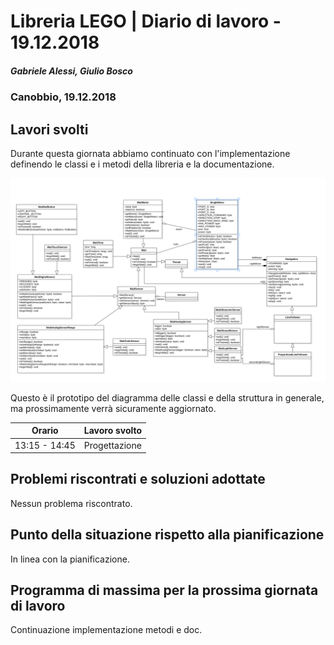 # Libreria LEGO | Diario di lavoro - 19.12.2018
##### Gabriele Alessi, Giulio Bosco
### Canobbio, 19.12.2018

## Lavori svolti

Durante questa giornata abbiamo continuato con l'implementazione definendo le classi e i metodi della libreria e la documentazione.

![Diagramma delle classi](../doc/img/lego-lib-uml.png)

Questo è il prototipo del diagramma delle classi e della struttura in generale, ma prossimamente verrà sicuramente aggiornato.

|Orario        |Lavoro svolto					|
|--------------|------------------------------	|
|13:15 - 14:45 |Progettazione  |

##  Problemi riscontrati e soluzioni adottate
Nessun problema riscontrato.
##  Punto della situazione rispetto alla pianificazione
In linea con la pianificazione.
## Programma di massima per la prossima giornata di lavoro
Continuazione implementazione metodi e doc.